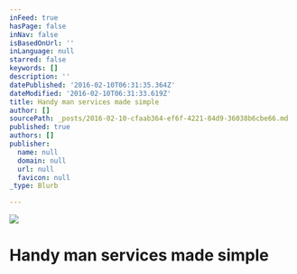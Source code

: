 ```yaml
---
inFeed: true
hasPage: false
inNav: false
isBasedOnUrl: ''
inLanguage: null
starred: false
keywords: []
description: ''
datePublished: '2016-02-10T06:31:35.364Z'
dateModified: '2016-02-10T06:31:33.619Z'
title: Handy man services made simple
author: []
sourcePath: _posts/2016-02-10-cfaab364-ef6f-4221-84d9-36038b6cbe66.md
published: true
authors: []
publisher:
  name: null
  domain: null
  url: null
  favicon: null
_type: Blurb

---
```

![](https://the-grid-user-content.s3-us-west-2.amazonaws.com/034bc8e5-02fe-46e5-8266-79f8e37cd78e.jpg)

# Handy man services made simple
